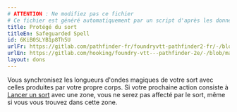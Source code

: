 ```yaml
---
# ATTENTION : Ne modifiez pas ce fichier
# Ce fichier est généré automatiquement par un script d'après les données du module Foundry VTT officiel et de sa traduction
title: Protégé du sort
titleEn: Safeguarded Spell
id: 6KiB0SLYB1p8Th5U
urlFr: https://gitlab.com/pathfinder-fr/foundryvtt-pathfinder2-fr/-/blob/master/data/feats/6KiB0SLYB1p8Th5U.htm
urlEn: https://gitlab.com/hooking/foundry-vtt---pathfinder-2e/-/blob/master/packs/data/feats.db/safeguarded-spell.json
layout: dons
---
```

Vous synchronisez les longueurs d'ondes magiques de votre sort avec celles produites par votre propre corps. Si votre prochaine action consiste à [Lancer un sort](../actions/lancer-un-sort.html) avec une zone, vous ne serez pas affecté par le sort, même si vous vous trouvez dans cette zone.
